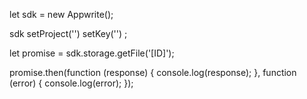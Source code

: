 let sdk = new Appwrite();

sdk
    setProject('')
    setKey('')
;

let promise = sdk.storage.getFile('[ID]');

promise.then(function (response) {
    console.log(response);
}, function (error) {
    console.log(error);
});